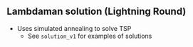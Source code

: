 ## Lambdaman solution (Lightning Round)

- Uses simulated annealing to solve TSP
  - See `solution_v1` for examples of solutions